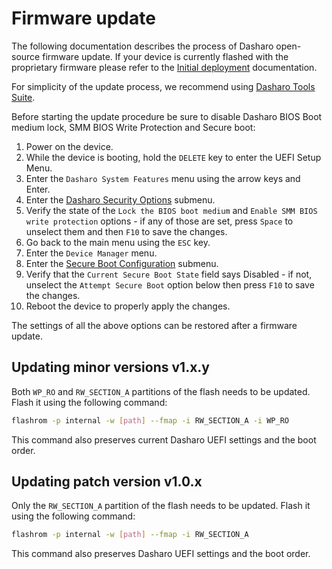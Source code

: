 # Firmware update

The following documentation describes the process of Dasharo open-source
firmware update. If your device is currently flashed with the proprietary
firmware please refer to the [Initial deployment](initial-deployment.md)
documentation.

For simplicity of the update process, we recommend using
[Dasharo Tools Suite](https://docs.dasharo.com/dasharo-tools-suite/overview).

Before starting the update procedure be sure to disable Dasharo BIOS Boot medium
lock, SMM BIOS Write Protection and Secure boot:

1. Power on the device.
1. While the device is booting, hold the `DELETE` key to enter the UEFI Setup
   Menu.
1. Enter the `Dasharo System Features` menu using the arrow keys and Enter.
1. Enter the [Dasharo Security Options](https://docs.dasharo.com/dasharo-menu-docs/dasharo-system-features/#dasharo-security-options)
   submenu.
1. Verify the state of the `Lock the BIOS boot medium` and
   `Enable SMM BIOS write protection` options - if any of those are set, press
   `Space` to unselect them and then `F10` to save the changes.
1. Go back to the main menu using the `ESC` key.
1. Enter the `Device Manager` menu.
1. Enter the [Secure Boot Configuration](https://docs.dasharo.com/dasharo-menu-docs/device-manager/#secure-boot-configuration)
   submenu.
1. Verify that the `Current Secure Boot State` field says Disabled - if not,
   unselect the `Attempt Secure Boot` option below then press `F10` to save the
   changes.
1. Reboot the device to properly apply the changes.

The settings of all the above options can be restored after a firmware update.

## Updating minor versions v1.x.y

Both `WP_RO` and `RW_SECTION_A` partitions of the flash needs to be updated.
Flash it using the following command:

```bash
flashrom -p internal -w [path] --fmap -i RW_SECTION_A -i WP_RO
```

This command also preserves current Dasharo UEFI settings and the boot order.

## Updating patch version v1.0.x

Only the `RW_SECTION_A` partition of the flash needs to be updated. Flash it
using the following command:

```bash
flashrom -p internal -w [path] --fmap -i RW_SECTION_A
```

This command also preserves Dasharo UEFI settings and the boot order.
